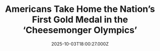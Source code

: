 ---
title: "Americans Take Home the Nation’s First Gold Medal in the ‘Cheesemonger Olympics’"
date: 2025-10-03T18:00:27.000Z
category: Human Kindness
externalLink: "https://www.goodnewsnetwork.org/americans-take-home-the-nations-first-gold-medal-in-the-cheesemonger-olympics/"
image: ""
excerpt: "In France, where cheese has a museum, and there’s a hospital ward for foreigners who get sick eating French cheese, is it really a surprise that they have a cheesemonger olympics? A cheesemonger is the person who sources and sells cheese to the community—a respectable profession says Emilia D’Albero, the first US woman, and the […] The post Americans Take…"
---